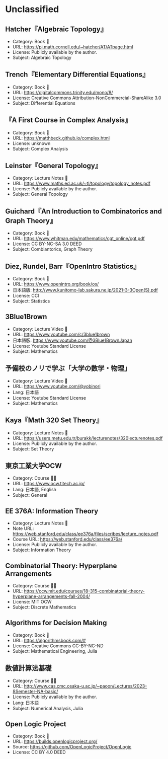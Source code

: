 # Unclassified

## Hatcher『Algebraic Topology』

* Category: Book 📖
* URL: <https://pi.math.cornell.edu/~hatcher/AT/ATpage.html>
* License: Publicly available by the author.
* Subject: Algebraic Topology

## Trench『Elementary Differential Equations』

* Category: Book 📖
* URL: <https://digitalcommons.trinity.edu/mono/8/>
* License: Creative Commons Attribution-NonCommercial-ShareAlike 3.0
* Subject: Differential Equations

## 『A First Course in Complex Analysis』

* Category: Book 📖
* URL: <https://matthbeck.github.io/complex.html>
* License: unknown
* Subject: Complex Analysis

## Leinster『General Topology』

* Category: Lecture Notes 📝
* URL: <https://www.maths.ed.ac.uk/~tl/topology/topology_notes.pdf>
* License: Publicly available by the author.
* Subject: General Topology

## Guichard『An Introduction to Combinatorics and Graph Theory』

* Category: Book 📖
* URL: <https://www.whitman.edu/mathematics/cgt_online/cgt.pdf>
* License: CC BY-NC-SA 3.0 DEED
* Subject: Combiantorics, Graph Theory

## Diez, Rundel, Barr『OpenIntro Statistics』

* Category: Book 📖
* URL: <https://www.openintro.org/book/os/>
* 日本語版: <http://www.kunitomo-lab.sakura.ne.jp/2021-3-3Open(S).pdf>
* License: CCl
* Subject: Statistics

## 3Blue1Brown

* Category: Lecture Video 🎥
* URL: <https://www.youtube.com/c/3blue1brown>
* 日本語版: <https://www.youtube.com/@3Blue1BrownJapan>
* License: Youtube Standard License
* Subject: Mathematics

## 予備校のノリで学ぶ「大学の数学・物理」

* Category: Lecture Video 🎥
* URL: <https://www.youtube.com/@yobinori>
* Lang: 日本語
* License: Youtube Standard License
* Subject: Mathematics

## Kaya『Math 320 Set Theory』

* Category: Lecture Notes 📝
* URL: <https://users.metu.edu.tr/burakk/lecturenotes/320lecturenotes.pdf>
* License: Publicly available by the author.
* Subject: Set Theory

## 東京工業大学OCW

* Category: Course 🧑‍🏫
* URL: <https://www.ocw.titech.ac.jp/>
* Lang: 日本語, English
* Subject: General

## EE 376A: Information Theory

* Category: Lecture Notes 📝
* Note URL: <https://web.stanford.edu/class/ee376a/files/scribes/lecture_notes.pdf>
* Course URL: <https://web.stanford.edu/class/ee376a/>
* License: Publicly available by the author.
* Subject: Information Theory

## Combinatorial Theory: Hyperplane Arrangements

* Category: Course 🧑‍🏫
* URL: <https://ocw.mit.edu/courses/18-315-combinatorial-theory-hyperplane-arrangements-fall-2004/>
* License: MIT OCW
* Subject: Discrete Mathematics

## Algorithms for Decision Making

* Category: Book 📖
* URL: <https://algorithmsbook.com/#>
* License: Creative Commons CC-BY-NC-ND
* Subject: Mathematical Engineering, Julia

## 数値計算法基礎

* Category: Course 🧑‍🏫
* URL: <http://www.cas.cmc.osaka-u.ac.jp/~paoon/Lectures/2023-8Semester-NA-basic/>
* License: Publicly available by the author.
* Lang: 日本語
* Subject: Numerical Analysis, Julia

## Open Logic Project

* Category: Book 📖
* URL: <https://builds.openlogicproject.org/>
* Source: <https://github.com/OpenLogicProject/OpenLogic>
* License: CC BY 4.0 DEED
